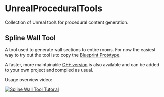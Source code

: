 # UnrealProceduralTools
Collection of Unreal tools for procedural content generation.

## Spline Wall Tool
A tool used to generate wall sections to entire rooms.
For now the easiest way to try out the tool is to copy the [Blueprint Prototype](UnrealProceduralTools/SplineWallTool/BlueprintPrototype).

A faster, more maintainable [C++ version](UnrealProceduralTools/SplineWallTool/Source) is also available and can be added to your
own project and compiled as usual.

Usage overview video:

[![Spline Wall Tool Tutorial](https://img.youtube.com/vi/lWmCT8Dikjg/0.jpg)](https://www.youtube.com/watch?v=lWmCT8Dikjg)
